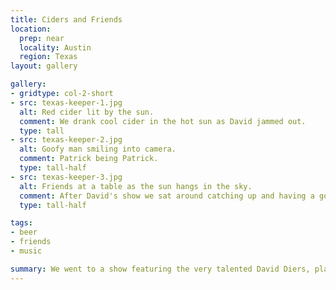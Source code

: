 ```yaml
---
title: Ciders and Friends
location:
  prep: near
  locality: Austin
  region: Texas
layout: gallery

gallery:
- gridtype: col-2-short
- src: texas-keeper-1.jpg
  alt: Red cider lit by the sun.
  comment: We drank cool cider in the hot sun as David jammed out.
  type: tall
- src: texas-keeper-2.jpg
  alt: Goofy man smiling into camera.
  comment: Patrick being Patrick.
  type: tall-half
- src: texas-keeper-3.jpg
  alt: Friends at a table as the sun hangs in the sky.
  comment: After David's show we sat around catching up and having a good time.
  type: tall-half

tags:
- beer
- friends
- music

summary: We went to a show featuring the very talented David Diers, playing some rock at the Texas Keeper just outside Austin.
---
```

